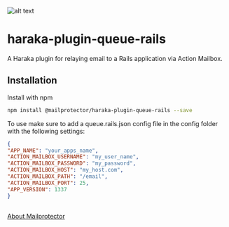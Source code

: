 

![alt text](https://en.gravatar.com/userimage/466950/319008f37c749fae53ef6a7b071afa83.png)

# haraka-plugin-queue-rails
A Haraka plugin for relaying email to a Rails application via Action Mailbox.

## Installation

Install with npm
```bash
npm install @mailprotector/haraka-plugin-queue-rails --save
```

To use make sure to add a queue.rails.json config file in the config folder with the following settings:
```json
{
"APP_NAME": "your_apps_name",
"ACTION_MAILBOX_USERNAME": "my_user_name",
"ACTION_MAILBOX_PASSWORD": "my_password",
"ACTION_MAILBOX_HOST": "my_host.com",
"ACTION_MAILBOX_PATH": "/email",
"ACTION_MAILBOX_PORT": 25,
"APP_VERSION": 1337
}
```


##

[About Mailprotector](https://mailprotector.com/about-mailprotector)
